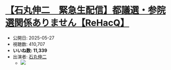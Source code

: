 # [【石丸伸二　緊急生配信】都議選・参院選関係ありません【ReHacQ】](https://www.youtube.com/watch?v=S4cdBdh5v_U)
-   公開日: 2025-05-27
-   視聴数: 410,707
-   **いいね数: 11,339**
-   出演者: [石丸伸二](/rehacq_fan/people/石丸伸二 "wikilink")
    - [![](https://img.youtube.com/vi/S4cdBdh5v_U/hqdefault.jpg)](https://www.youtube.com/watch?v=S4cdBdh5v_U)
